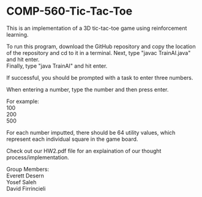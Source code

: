 # COMP-560-Tic-Tac-Toe

This is an implementation of a 3D tic-tac-toe game using reinforcement learning.

To run this program, download the GitHub repository and copy the location of the repository and cd to it in a terminal.
Next, type "javac TrainAI.java" and hit enter. <br>
Finally, type "java TrainAI" and hit enter.

If successful, you should be prompted with a task to enter three numbers.

When entering a number, type the number and then press enter.

For example: <br>
100 <br>
200 <br>
500 <br>

For each number imputted, there should be 64 utility values, which represent each individual square in the game board.

Check out our HW2.pdf file for an explaination of our thought process/implementation.

Group Members: <br>
Everett Desern <br>
Yosef Saleh <br>
David Firrincieli